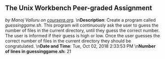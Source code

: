 ## The Unix Workbench Peer-graded Assignment
*by Manoj Valluru on [coursera.org](https://www.coursera.org/learn/unix/home/welcome).*
\n**Description**: Create a program called *guessinggame.sh*. This program will continuously ask the user to guess the number of files in the current directory, until they guess the correct number. The user is informed if their guess is high or low. Once the user guesses the correct number of files in the current directory they should be congratulated.
\n**Date and Time**: Tue, Oct 02, 2018  2:33:53 PM
\n**Number of lines in guessinggame.sh:** 21

